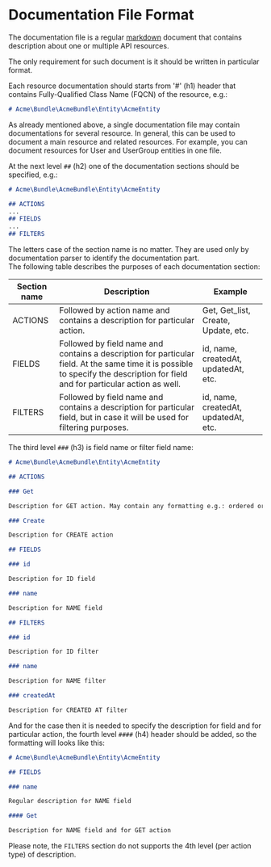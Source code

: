Documentation File Format
=========================

The documentation file is a regular [markdown](https://en.wikipedia.org/wiki/Markdown) document that contains description about one or multiple API resources.

The only requirement for such document is it should be written in particular format.

Each resource documentation should starts from '#' (h1) header that contains Fully-Qualified Class Name (FQCN) of the resource, e.g.:

```markdown
# Acme\Bundle\AcmeBundle\Entity\AcmeEntity
```

As already mentioned above, a single documentation file may contain documentations for several resource. In general, this can be used to document a main resource and related resources. For example, you can document resources for User and UserGroup entities in one file.

At the next level `##` (h2) one of the documentation sections should be specified, e.g.:

```markdown
# Acme\Bundle\AcmeBundle\Entity\AcmeEntity

## ACTIONS
...
## FIELDS
...
## FILTERS
```

The letters case of the section name is no matter. They are used only by documentation parser to identify the documentation part.  
The following table describes the purposes of each documentation section:

| Section name | Description | Example |
| --- | --- | --- |
| ACTIONS | Followed by action name and contains a description for particular action. | Get, Get_list, Create, Update, etc. |
| FIELDS | Followed by field name and contains a description for particular field. At the same time it is possible to specify the description for field and for particular action as well. | id, name, createdAt, updatedAt, etc. |
| FILTERS | Followed by field name and contains a description for particular field, but in case it will be used for filtering purposes. | id, name, createdAt, updatedAt, etc. |

The third level `###` (h3) is field name or filter field name:

```markdown
# Acme\Bundle\AcmeBundle\Entity\AcmeEntity

## ACTIONS

### Get

Description for GET action. May contain any formatting e.g.: ordered or unordered lists, request or response examples, links, text in bold or italic, etc.

### Create

Description for CREATE action

## FIELDS

### id

Description for ID field

### name

Description for NAME field

## FILTERS

### id

Description for ID filter

### name

Description for NAME filter

### createdAt

Description for CREATED AT filter
```

And for the case then it is needed to specify the description for field and for particular action, the fourth level `####` (h4) header should be added, so the formatting will looks like this:

```markdown
# Acme\Bundle\AcmeBundle\Entity\AcmeEntity

## FIELDS

### name

Regular description for NAME field

#### Get

Description for NAME field and for GET action
```


Please note, the `FILTERS` section do not supports the 4th level (per action type) of description.
